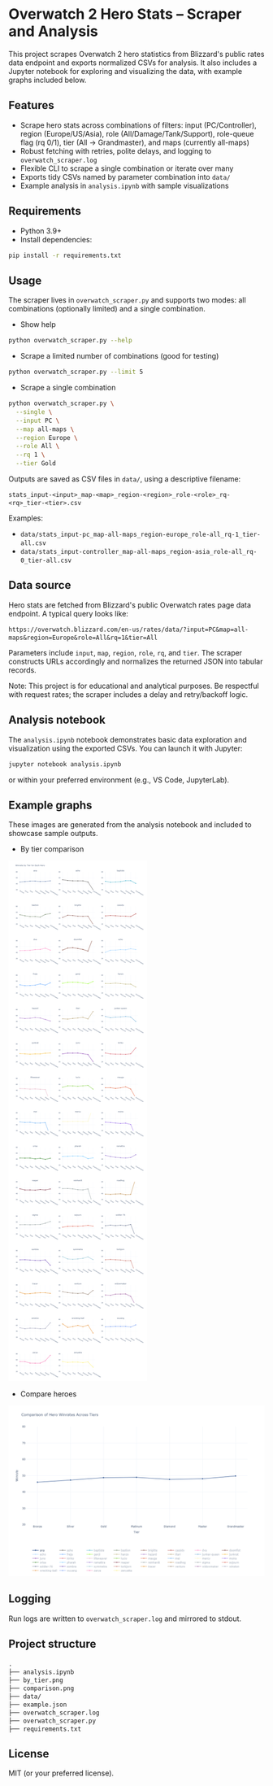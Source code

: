 # Overwatch 2 Hero Stats – Scraper and Analysis

This project scrapes Overwatch 2 hero statistics from Blizzard's public rates data endpoint and exports normalized CSVs for analysis. It also includes a Jupyter notebook for exploring and visualizing the data, with example graphs included below.

## Features

- Scrape hero stats across combinations of filters: input (PC/Controller), region (Europe/US/Asia), role (All/Damage/Tank/Support), role-queue flag (rq 0/1), tier (All → Grandmaster), and maps (currently all-maps)
- Robust fetching with retries, polite delays, and logging to `overwatch_scraper.log`
- Flexible CLI to scrape a single combination or iterate over many
- Exports tidy CSVs named by parameter combination into `data/`
- Example analysis in `analysis.ipynb` with sample visualizations

## Requirements

- Python 3.9+
- Install dependencies:

```bash
pip install -r requirements.txt
```

## Usage

The scraper lives in `overwatch_scraper.py` and supports two modes: all combinations (optionally limited) and a single combination.

- Show help

```bash
python overwatch_scraper.py --help
```

- Scrape a limited number of combinations (good for testing)

```bash
python overwatch_scraper.py --limit 5
```

- Scrape a single combination

```bash
python overwatch_scraper.py \
  --single \
  --input PC \
  --map all-maps \
  --region Europe \
  --role All \
  --rq 1 \
  --tier Gold
```

Outputs are saved as CSV files in `data/`, using a descriptive filename:

```
stats_input-<input>_map-<map>_region-<region>_role-<role>_rq-<rq>_tier-<tier>.csv
```

Examples:
- `data/stats_input-pc_map-all-maps_region-europe_role-all_rq-1_tier-all.csv`
- `data/stats_input-controller_map-all-maps_region-asia_role-all_rq-0_tier-all.csv`

## Data source

Hero stats are fetched from Blizzard's public Overwatch rates page data endpoint. A typical query looks like:

```
https://overwatch.blizzard.com/en-us/rates/data/?input=PC&map=all-maps&region=Europe&role=All&rq=1&tier=All
```

Parameters include `input`, `map`, `region`, `role`, `rq`, and `tier`. The scraper constructs URLs accordingly and normalizes the returned JSON into tabular records.

Note: This project is for educational and analytical purposes. Be respectful with request rates; the scraper includes a delay and retry/backoff logic.

## Analysis notebook

The `analysis.ipynb` notebook demonstrates basic data exploration and visualization using the exported CSVs. You can launch it with Jupyter:

```bash
jupyter notebook analysis.ipynb
```

or within your preferred environment (e.g., VS Code, JupyterLab).

## Example graphs

These images are generated from the analysis notebook and included to showcase sample outputs.

- By tier comparison

![By tier](by_tier.png)

- Compare heroes

![Comparison](comparison.png)

## Logging

Run logs are written to `overwatch_scraper.log` and mirrored to stdout.

## Project structure

```
.
├── analysis.ipynb
├── by_tier.png
├── comparison.png
├── data/
├── example.json
├── overwatch_scraper.log
├── overwatch_scraper.py
├── requirements.txt
```

## License

MIT (or your preferred license).
